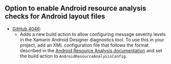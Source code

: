 ## Option to enable Android resource analysis checks for Android layout files

  * [GitHub 4046](https://github.com/xamarin/xamarin-android/issues/4046):
    * Adds a new build action to allow configuring message severity levels in the Xamarin Android Designer diagnostics tool. To use this in your project, add an XML configuration file that follows the format described in the [Android Resource Analysis documentation](https://aka.ms/androidresourceanalysis) and set the build action to `AndroidResourceAnalysisConfig`.